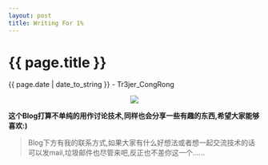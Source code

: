 ```yaml
---
layout: post
title: Writing For 1%
---
```


{{ page.title }}
================
<p class="date">{{ page.date | date_to_string }} - Tr3jer_CongRong</p>
<center>
<img src="http://blog-1252048719.cos.ap-shanghai.myqcloud.com/dog-akita-inu-scarf-squint-snow-2880x1800.jpg">
</center>

**这个Blog打算不单纯的用作讨论技术,同样也会分享一些有趣的东西,希望大家能够喜欢:)**

>Blog下方有我的联系方式,如果大家有什么好想法或者想一起交流技术的话可以发mail,垃圾邮件也尽管来吧,反正也不差你这一个...... 